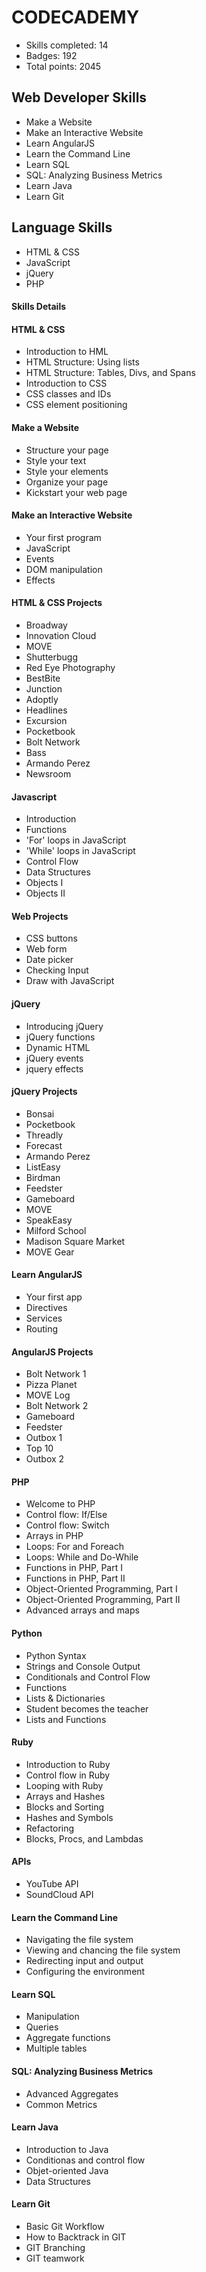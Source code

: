 # CODECADEMY
- Skills completed: 14
- Badges: 192
- Total points: 2045

## Web Developer Skills
- Make a Website
- Make an Interactive Website
- Learn AngularJS
- Learn the Command Line
- Learn SQL
- SQL: Analyzing Business Metrics
- Learn Java
- Learn Git

## Language Skills
- HTML & CSS
- JavaScript
- jQuery
- PHP

#### Skills Details
#### HTML & CSS
- Introduction to HML
- HTML Structure: Using lists
- HTML Structure: Tables, Divs, and Spans
- Introduction to CSS
- CSS classes and IDs
- CSS element positioning

#### Make a Website
- Structure your page
- Style your text
- Style your elements
- Organize your page
- Kickstart your web page

#### Make an Interactive Website
- Your first program
- JavaScript
- Events
- DOM manipulation
- Effects

#### HTML & CSS Projects
- Broadway
- Innovation Cloud
- MOVE
- Shutterbugg
- Red Eye Photography
- BestBite
- Junction
- Adoptly
- Headlines
- Excursion
- Pocketbook
- Bolt Network
- Bass
- Armando Perez
- Newsroom

#### Javascript
- Introduction
- Functions
- 'For' loops in JavaScript
- 'While' loops in JavaScript
- Control Flow
- Data Structures
- Objects I
- Objects II

#### Web Projects
- CSS buttons
- Web form
- Date picker
- Checking Input
- Draw with JavaScript

#### jQuery
- Introducing jQuery
- jQuery functions
- Dynamic HTML
- jQuery events
- jquery effects

#### jQuery Projects
- Bonsai
- Pocketbook
- Threadly
- Forecast
- Armando Perez
- ListEasy
- Birdman
- Feedster
- Gameboard
- MOVE
- SpeakEasy
- Milford School
- Madison Square Market
- MOVE Gear

#### Learn AngularJS
- Your first app
- Directives
- Services
- Routing

#### AngularJS Projects
- Bolt Network 1
- Pizza Planet
- MOVE Log
- Bolt Network 2
- Gameboard
- Feedster
- Outbox 1
- Top 10
- Outbox 2

#### PHP
- Welcome to PHP
- Control flow: If/Else
- Control flow: Switch
- Arrays in PHP
- Loops: For and Foreach
- Loops: While and Do-While
- Functions in PHP, Part I
- Functions in PHP, Part II
- Object-Oriented Programming, Part I
- Object-Oriented Programming, Part II
- Advanced arrays and maps

#### Python
- Python Syntax
- Strings and Console Output
- Conditionals and Control Flow
- Functions
- Lists & Dictionaries
- Student becomes the teacher
- Lists and Functions

#### Ruby
- Introduction to Ruby
- Control flow in Ruby
- Looping with Ruby
- Arrays and Hashes
- Blocks and Sorting
- Hashes and Symbols
- Refactoring
- Blocks, Procs, and Lambdas

#### APIs
- YouTube API
- SoundCloud API

#### Learn the Command Line
- Navigating the file system
- Viewing and chancing the file system
- Redirecting input and output
- Configuring the environment

#### Learn SQL
- Manipulation
- Queries
- Aggregate functions
- Multiple tables

#### SQL: Analyzing Business Metrics
- Advanced Aggregates
- Common Metrics

#### Learn Java
- Introduction to Java
- Conditionas and control flow
- Objet-oriented Java
- Data Structures

#### Learn Git
- Basic Git Workflow
- How to Backtrack in GIT
- GIT Branching
- GIT teamwork